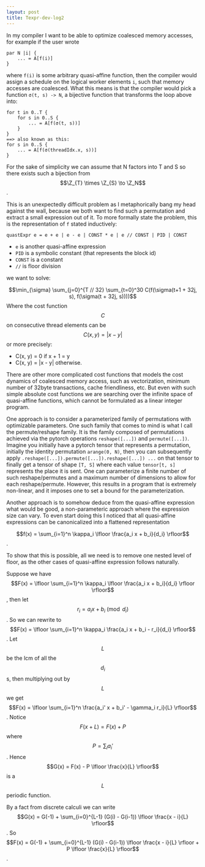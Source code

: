 ```yaml
---
layout: post
title: Texpr-dev-log2
---
```


In my compiler I want to be able to optimize coalesced memory accesses, for example if the user wrote 

```
par N |i| {
    ... = A[f(i)]
}
```
where `f(i)` is some arbitrary quasi-affine function, then the compiler would assign a schedule on the logical worker elements `i`, such that memory accesses are coalesced. 
What this means is that the compiler would pick a function `σ(t, s) -> N`, a bijective function that transforms the loop above into:
```
for t in 0..T {
    for s in 0..S {
        ... = A[f(σ(t, s))]
    }
}
==> also known as this:
for s in 0..S {
    ... = A[f(σ(threadIdx.x, s))]
}
```
For the sake of simplicity we can assume that N factors into T and S so there exists such a bijection from $$\Z_{T} \times \Z_{S} \to \Z_N$$.

This is an unexpectedly difficult problem as I metaphorically bang my head against the wall, because we both want to find such a permutation and extract a small expression out of it. To more formally state the problem, this is the representation of `f` stated inductively:

```
quastExpr e = e + e | e - e | CONST * e | e // CONST | PID | CONST 
```
- `e` is another quasi-affine expression
- `PID` is a symbolic constant (that represents the block id)
- `CONST` is a constant
- `//` is floor division

we want to solve: 

$$\min_{\sigma} \sum_{j=0}^{T // 32} \sum_{t=0}^30 C(f(\sigma(t+1 + 32j, s), f(\sigma(t + 32j, s))))$$
Where the cost function $$C$$ on consecutive thread elements can be $$C(x, y) = |x - y|$$ or more precisely:
- C(x, y) = 0 if x + 1 = y
- C(x, y) = |x - y| otherwise.

There are other more complicated cost functions that models the cost dynamics of coalesced memory access, such as vectorization, minimum number of 32byte transactions, cache friendliness, etc. But even with such simple absolute cost functions we are searching over the infinite space of quasi-affine functions, which cannot be formulated as a linear integer program.

One approach is to consider a parameterized family of permutations with optimizable parameters. One such family that comes to mind is what I call the permute/reshape family. It is the family composed of permutations achieved via the pytorch operations `reshape([...])` and `permute([...])`. Imagine you initially have a pytorch tensor that represents a permutation, initially the identity permutation `arange(0, N)`, then you can subsequently apply `.reshape([...]).permute([...]).reshape([...]) ...` on that tensor to finally get a tensor of shape `[T, S]` where each value `tensor[t, s]` represents the place it is sent. One can parameterize a finite number of such reshape/permutes and a maximum number of dimensions to allow for each reshape/permute. However, this results in a program that is extremely non-linear, and it imposes one to set a bound for the parameterization. 

Another approach is to somehow deduce from the quasi-affine expression what would be good, a non-parameteric approach where the expression size can vary. To even start doing this I noticed that all quasi-affine expressions can be canonicalized into a flattened representation 

$$f(x) = \sum_{i=1}^n \kappa_i \lfloor \frac{a_i x + b_i}{d_i} \rfloor$$. 

To show that this is possible, all we need is to remove one nested level of floor, as the other cases of quasi-affine expression follows naturally.

Suppose we have $$F(x) = \lfloor \sum_{i=1}^n \kappa_i \lfloor \frac{a_i x + b_i}{d_i} \rfloor \rfloor$$, then let $$r_i = a_i x + b_i \pmod d_i$$. So we can rewrite to
$$F(x) = \lfloor \sum_{i=1}^n \kappa_i \frac{a_i x + b_i - r_i}{d_i} \rfloor$$. Let $$L$$ be the lcm of all the $$d_i$$s, then multiplying out by $$L$$ we get 
$$F(x) = \lfloor \sum_{i=1}^n \frac{a_i' x + b_i' - \gamma_i r_i}{L} \rfloor$$. Notice $$F(x + L) = F(x) + P$$ where $$P = \sum_i a_i'$$. Hence $$G(x) = F(x) - P \lfloor \frac{x}{L} \rfloor$$ is a $$L$$ periodic function.

By a fact from discrete calculi we can write $$G(x) = G(-1) + \sum_{i=0}^{L-1} (G(i) - G(i-1)) \lfloor \frac{x - i}{L} \rfloor$$. So $$F(x) = G(-1) + \sum_{i=0}^{L-1} (G(i) - G(i-1)) \lfloor \frac{x - i}{L} \rfloor + P \lfloor \frac{x}{L} \rfloor$$. 
